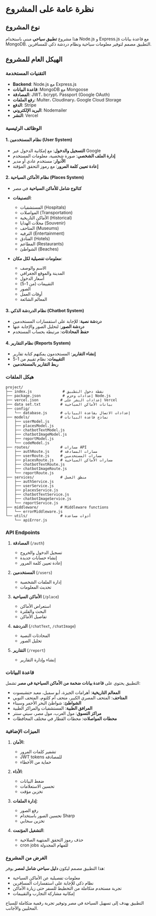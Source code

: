 # نظرة عامة على المشروع

## نوع المشروع
هذا مشروع **تطبيق سياحي** مبني باستخدام Node.js و Express.js مع قاعدة بيانات MongoDB. التطبيق مصمم لتوفير معلومات سياحية ونظام دردشة ذكي للمسافرين.

## الهيكل العام للمشروع

### التقنيات المستخدمة
- **Backend**: Node.js مع Express.js
- **قاعدة البيانات**: MongoDB مع Mongoose
- **المصادقة**: JWT، bcrypt، Passport (Google OAuth)
- **رفع الملفات**: Multer، Cloudinary، Google Cloud Storage
- **الدفع**: Stripe
- **البريد الإلكتروني**: Nodemailer
- **النشر**: Vercel

### الوظائف الرئيسية

#### 1. نظام المستخدمين (User System)
- **التسجيل والدخول**: مع إمكانية الدخول عبر Google
- **إدارة الملف الشخصي**: صورة شخصية، معلومات المستخدم
- **الأدوار**: مستخدم عادي أو مدير
- **إعادة تعيين كلمة المرور**: مع رموز التحقق المؤقتة

#### 2. نظام الأماكن السياحية (Places System)
- **كتالوج شامل للأماكن السياحية** في مصر
- **التصنيفات**:
  - المستشفيات (Hospitals)
  - المواصلات (Transportation)  
  - الأماكن التاريخية (Historical)
  - محلات الهدايا (Souvenir)
  - المتاحف (Museums)
  - الترفيه (Entertainment)
  - الفنادق (Hotels)
  - المطاعم (Restaurants)
  - الشواطئ (Beaches)

- **معلومات تفصيلية لكل مكان**:
  - الاسم والوصف
  - المدينة والموقع الجغرافي
  - أسعار الدخول
  - التقييمات (من 1-5)
  - الصور
  - أوقات العمل
  - المعالم الشائعة

#### 3. نظام الدردشة الذكي (Chatbot System)
- **دردشة نصية**: للإجابة على استفسارات المستخدمين
- **دردشة الصور**: لتحليل الصور والإجابة عنها
- **حفظ المحادثات**: مرتبطة بحساب المستخدم

#### 4. نظام التقارير (Reports System)
- **إنشاء التقارير**: المستخدمون يمكنهم كتابة تقارير
- **التقييمات**: نظام تقييم من 1-5
- **ربط التقارير بالمستخدمين**

### هيكل الملفات

```
project/
├── index.js              # نقطة دخول التطبيق
├── package.json          # إعدادات وحزم Node.js
├── vercel.json          # إعدادات النشر على Vercel
├── data set.txt         # بيانات الأماكن السياحية
├── config/
│   └── database.js      # إعدادات الاتصال بقاعدة البيانات
├── models/              # نماذج قاعدة البيانات
│   ├── userModel.js
│   ├── placesModel.js
│   ├── chatbotTextModel.js
│   ├── chatbotImageModel.js
│   ├── reportModel.js
│   └── codeModel.js
├── routes/              # مسارات API
│   ├── authRoute.js     # مسارات المصادقة
│   ├── userRoute.js     # مسارات المستخدمين
│   ├── placesRoute.js   # مسارات الأماكن السياحية
│   ├── chatbotTextRoute.js
│   ├── chatbotImageRoute.js
│   └── reportRoute.js
├── services/            # منطق العمل
│   ├── authService.js
│   ├── userService.js
│   ├── placesService.js
│   ├── chatbotTextService.js
│   ├── chatbotImageService.js
│   └── reportService.js
├── middleware/          # Middleware functions
│   └── errorMiddleware.js
└── utils/               # أدوات مساعدة
    └── apiError.js
```

### API Endpoints

1. **المصادقة** (`/auth`)
   - تسجيل الدخول والخروج
   - إنشاء حسابات جديدة
   - إعادة تعيين كلمة المرور

2. **المستخدمين** (`/users`)
   - إدارة الملفات الشخصية
   - تحديث المعلومات

3. **الأماكن السياحية** (`/place`)
   - استعراض الأماكن
   - البحث والفلترة
   - تفاصيل الأماكن

4. **الدردشة** (`/chatText`, `/chatImage`)
   - المحادثات النصية
   - تحليل الصور

5. **التقارير** (`/report`)
   - إنشاء وإدارة التقارير

### قاعدة البيانات

التطبيق يحتوي على **قاعدة بيانات ضخمة من الأماكن السياحية في مصر** تشمل:
- **المعالم التاريخية**: أهرامات الجيزة، أبو سمبل، معبد حتشبسوت
- **المتاحف**: المتحف المصري الكبير، متحف أم كلثوم، المتحف النوبي
- **الشواطئ**: شواطئ البحر الأحمر وسيناء
- **المرافق الطبية**: المستشفيات والمراكز الطبية
- **مراكز التسوق**: مول العرب، مول مصر، سيتي سنتر
- **محطات المواصلات**: محطات القطار في مختلف المحافظات

### الميزات الإضافية

1. **الأمان**:
   - تشفير كلمات المرور
   - JWT tokens للمصادقة
   - حماية من الأخطاء

2. **الأداء**:
   - ضغط البيانات
   - تحسين الاستعلامات
   - تخزين مؤقت

3. **إدارة الملفات**:
   - رفع الصور
   - تحسين الصور باستخدام Sharp
   - تخزين سحابي

4. **التشغيل المؤتمت**:
   - حذف رموز التحقق المنتهية الصلاحية
   - cron jobs للمهام المجدولة

### الغرض من المشروع

هذا التطبيق مصمم ليكون **دليل سياحي شامل لمصر** يوفر:
- معلومات تفصيلية عن الأماكن السياحية
- نظام ذكي للإجابة على استفسارات المسافرين
- تجربة مستخدم متكاملة من التخطيط للسفر حتى زيارة الأماكن
- إمكانية مشاركة التجارب والتقييمات

التطبيق يهدف إلى تسهيل السياحة في مصر وتوفير تجربة رقمية متكاملة للسياح المحليين والأجانب.
